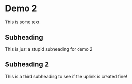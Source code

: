 # Demo 2

This is some text

## Subheading

This is just a stupid subheading for demo 2

## Subheading 2

This is a third subheading to see if the uplink is created fine!